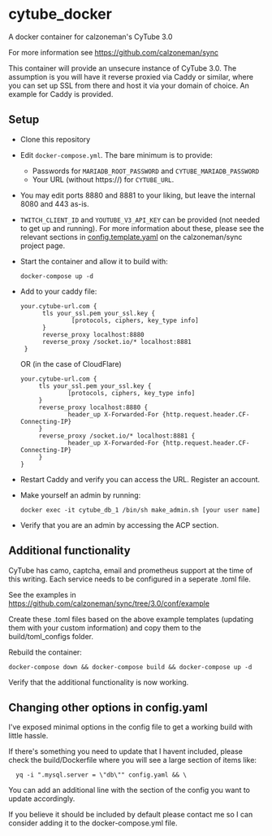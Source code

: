 # cytube_docker
A docker container for calzoneman's CyTube 3.0

For more information see https://github.com/calzoneman/sync

This container will provide an unsecure instance of CyTube 3.0. The assumption is you will have it reverse proxied via Caddy or similar, where you can set up SSL from there and host it via your domain of choice. An example for Caddy is provided.

## Setup

* Clone this repository
* Edit `docker-compose.yml`. The bare minimum is to provide:
  * Passwords for `MARIADB_ROOT_PASSWORD` and `CYTUBE_MARIADB_PASSWORD`
  * Your URL (without https://) for `CYTUBE_URL`. 
* You may edit ports 8880 and 8881 to your liking, but leave the internal 8080 and 443 as-is.
* `TWITCH_CLIENT_ID` and `YOUTUBE_V3_API_KEY` can be provided (not needed to get up and running). For more information about these, please see the relevant sections in [config.template.yaml](https://github.com/calzoneman/sync/blob/3.0/config.template.yaml) on the calzoneman/sync project page.
* Start the container and allow it to build with:

  ```
  docker-compose up -d
  ```
* Add to your caddy file:
  ```
  your.cytube-url.com {
        tls your_ssl.pem your_ssl.key {
                [protocols, ciphers, key_type info]
        }
        reverse_proxy localhost:8880
        reverse_proxy /socket.io/* localhost:8881
   }
   ```
   OR (in the case of CloudFlare)
   ```
  your.cytube-url.com {
        tls your_ssl.pem your_ssl.key {
                [protocols, ciphers, key_type info]
        }
        reverse_proxy localhost:8880 {
                header_up X-Forwarded-For {http.request.header.CF-Connecting-IP}
        }
        reverse_proxy /socket.io/* localhost:8881 {
                header_up X-Forwarded-For {http.request.header.CF-Connecting-IP}
        }
   }
   ```
* Restart Caddy and verify you can access the URL. Register an account.
* Make yourself an admin by running: 
  ``` 
  docker exec -it cytube_db_1 /bin/sh make_admin.sh [your user name]
  ```
* Verify that you are an admin by accessing the ACP section.

## Additional functionality
CyTube has camo, captcha, email and prometheus support at the time of this writing. Each service needs to be configured in a seperate .toml file.

See the examples in https://github.com/calzoneman/sync/tree/3.0/conf/example

Create these .toml files based on the above example templates (updating them with your custom information) and copy them to the build/toml_configs folder.

Rebuild the container:
```
docker-compose down && docker-compose build && docker-compose up -d
```

Verify that the additional functionality is now working.

## Changing other options in config.yaml
I've exposed minimal options in the config file to get a working build with little hassle. 

If there's something you need to update that I havent included, please check the build/Dockerfile where you will see a large section of items like:
```
  yq -i ".mysql.server = \"db\"" config.yaml && \
```
You can add an additional line with the section of the config you want to update accordingly.

If you believe it should be included by default please contact me so I can consider adding it to the docker-compose.yml file.
